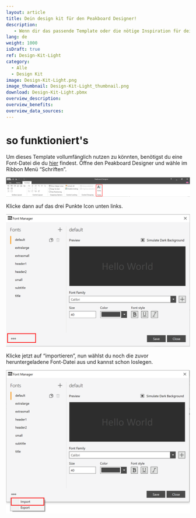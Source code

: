 ```yaml
---
layout: article
title: Dein design kit für den Peakboard Designer!
description: 
   - Wenn dir das passende Template oder die nötige Inspiration für dein Peakboard Dashboard fehlt, hilft dir dieses Design Kit weiter. Sie bietet dir für dein erstes Dashboard Projekt mit dem Peakboard Designer eine Auswahl an vordefinierten Elementen und Farben, verschiedene Gestaltungsraster, sowie Farbschemen inklusive passender Signalfarben, Schriftformate und Diagramme. Lade dir dieses Design Kit im hellen Design herunter und baue dir dein individuelles Dashboard – ganz nach deinen Bedürfnissen.
lang: de
weight: 1000
isDraft: true
ref: Design-Kit-Light
category:
  - Alle
  - Design Kit
image: Design-Kit-Light.png
image_thumbnail: Design-Kit-Light_thumbnail.png
download: Design-Kit-Light.pbmx
overview_description:
overview_benefits:
overview_data_sources:
---
```


# so funktioniert's

Um dieses Template vollumfänglich nutzen zu könnten, benötigst du eine Font-Datei die du [hier](Fonts.pbsx) findest. Öffne den Peakboard Designer und wähle im Ribbon Menü “Schriften”.

![](img/Ribbon_Bar_Fonts.png)

Klicke dann auf das drei Punkte Icon unten links.

![](img/Fontmanager.png)


Klicke jetzt auf “importieren”, nun wählst du noch die zuvor heruntergeladene Font-Datei aus und kannst schon loslegen.

![](img/Fontmanager_Import.png)